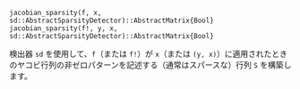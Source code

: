 ```
jacobian_sparsity(f, x, sd::AbstractSparsityDetector)::AbstractMatrix{Bool}
jacobian_sparsity(f!, y, x, sd::AbstractSparsityDetector)::AbstractMatrix{Bool}
```

検出器 `sd` を使用して、`f`（または `f!`）が `x`（または `(y, x)`）に適用されたときのヤコビ行列の非ゼロパターンを記述する（通常はスパースな）行列 `S` を構築します。
